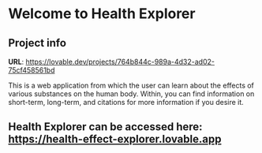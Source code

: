# Welcome to Health Explorer

## Project info

**URL**: https://lovable.dev/projects/764b844c-989a-4d32-ad02-75cf458561bd

This is a web application from which the user can learn about the effects of various substances on the human body. 
Within, you can find information on short-term, long-term, and citations for more information if you desire it.

## Health Explorer can be accessed here: https://health-effect-explorer.lovable.app

